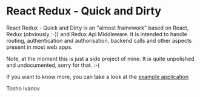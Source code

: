 # React Redux - Quick and Dirty

React Redux - Quick and Dirty is an "almost framework" based on React, Redux (obviously :-)) and Redux Api Middleware. 
It is intended to handle routing, authentication and authorisation, backend calls and other aspects present in most web apps. 

Note, at the moment this is just a side project of mine. It is quite unpolished and undocumented, sorry for that. :-(

If you want to know more, you can take a look at the [example application](https://github.com/tosho-ait/rr-qd-example-auth/blob/master/README.md) 

Tosho Ivanov <br>